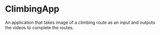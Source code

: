 # ClimbingApp
An application that takes image of a climbing route as an input and outputs the videos to complete the routes. 
